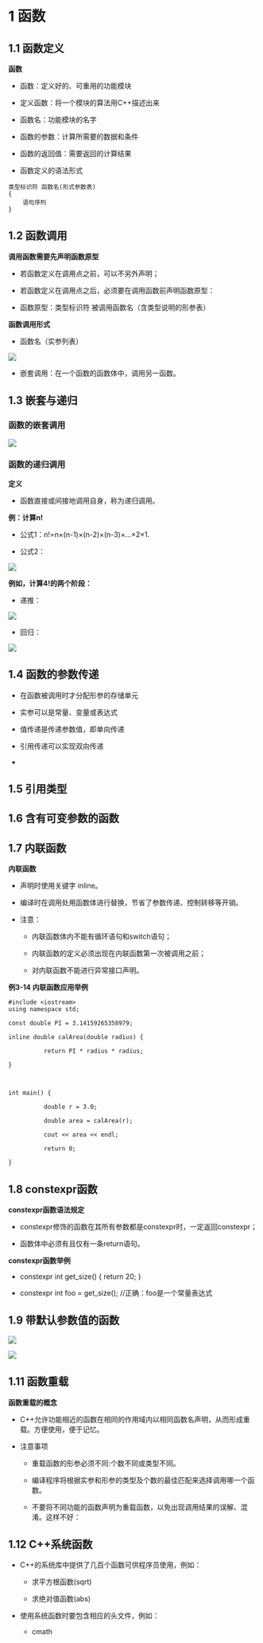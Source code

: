 # 1 函数

## 1.1 函数定义

**函数**

* 函数：定义好的、可重用的功能模块

* 定义函数：将一个模块的算法用C++描述出来

* 函数名：功能模块的名字

* 函数的参数：计算所需要的数据和条件

* 函数的返回值：需要返回的计算结果

* 函数定义的语法形式
```
类型标识符 函数名(形式参数表)
{
	语句序列
}

```

## 1.2 函数调用

**调用函数需要先声明函数原型**

* 若函数定义在调用点之前，可以不另外声明；

* 若函数定义在调用点之后，必须要在调用函数前声明函数原型：

* 函数原型：类型标识符 被调用函数名（含类型说明的形参表）

 
**函数调用形式**

* 函数名（实参列表）

![](http://sc0.ykt.io/ue_i/20191116/1195549444330885120.png)

* 嵌套调用：在一个函数的函数体中，调用另一函数。

## 1.3 嵌套与递归

### 函数的嵌套调用

![](http://sc0.ykt.io/ue_i/20191116/1195550026328313856.png)

### 函数的递归调用

**定义**

* 函数直接或间接地调用自身，称为递归调用。

**例：计算n!**

* 公式1：n!=n×(n-1)×(n-2)×(n-3)×...×2×1.

* 公式2：

![](http://sc0.ykt.io/ue_i/20191116/1195550393615126528.png)

**例如，计算4!的两个阶段：**

* 递推：

![](http://sc0.ykt.io/ue_i/20191116/1195550499735212032.png)

* 回归：

![](http://sc0.ykt.io/ue_i/20191116/1195550605779800064.png)

## 1.4 函数的参数传递

* 在函数被调用时才分配形参的存储单元

* 实参可以是常量、变量或表达式

* 值传递是传递参数值，即单向传递

* 引用传递可以实现双向传递

* 

## 1.5 引用类型


## 1.6 含有可变参数的函数


## 1.7 内联函数

**内联函数**

* 声明时使用关键字 inline。

* 编译时在调用处用函数体进行替换，节省了参数传递、控制转移等开销。

* 注意：

  * 内联函数体内不能有循环语句和switch语句；

  * 内联函数的定义必须出现在内联函数第一次被调用之前；

  * 对内联函数不能进行异常接口声明。


**例3-14  内联函数应用举例**
```
#include <iostream>
using namespace std;

const double PI = 3.14159265358979;

inline double calArea(double radius) {

          return PI * radius * radius;

}

 

int main() {

          double r = 3.0;

          double area = calArea(r);

          cout << area << endl;

          return 0;

}
```
## 1.8 constexpr函数

**constexpr函数语法规定**

* constexpr修饰的函数在其所有参数都是constexpr时，一定返回constexpr；

* 函数体中必须有且仅有一条return语句。

**constexpr函数举例**

* constexpr int get_size() { return 20; }

* constexpr int foo = get_size();  //正确：foo是一个常量表达式

## 1.9 带默认参数值的函数

![](http://sc0.ykt.io/ue_i/20200304/1235056462057836544.png)

![](http://sc0.ykt.io/ue_i/20200304/1235056566277902336.png)

## 1.11 函数重载

**函数重载的概念**

* C++允许功能相近的函数在相同的作用域内以相同函数名声明，从而形成重载。方便使用，便于记忆。

* 注意事项

  * 重载函数的形参必须不同:个数不同或类型不同。

  * 编译程序将根据实参和形参的类型及个数的最佳匹配来选择调用哪一个函数。

  * 不要将不同功能的函数声明为重载函数，以免出现调用结果的误解、混淆。这样不好：



## 1.12 C++系统函数

* C++的系统库中提供了几百个函数可供程序员使用，例如：

  * 求平方根函数(sqrt)
  
  * 求绝对值函数(abs)
  
* 使用系统函数时要包含相应的头文件，例如：

  * cmath

